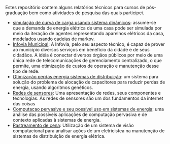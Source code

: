 Estes repositório contem alguns relatórios técnicos para cursos de pós-graduação bem como atividades de pesquisa das quais participei.



- [simulação de curva de carga usando sistema dinâmicos](sistema_dinamico.pdf): assume-se que a demanda de energia elétrica de uma casa pode ser simulada por meio da iteração de agentes representando aparelhos elétricos da casa, modelados usando cadeias de markov.
- [Infovia Municipal](infovia.pdf): A Infovia, pelo seu aspecto técnico, é capaz de prover ao município diversos serviços em benefício da cidade e de seus cidadãos. A idéia é conectar diversos órgãos públicos por meio de uma única rede de telecomunicações de gerenciamento centralizado, o que permite, uma otimização de custos de operação e manutenção desse tipo de rede.
- [Otimização perdas energia sistemas de distribuição](otimização_perdas.pdf): um sistema para solução do problema de alocação de capacitores para reduzir perdas de energia, usando algoritmos genéticos.
- [Redes de sensores](redes_sensores.pdf): Uma apresentação de redes, seus componentes e tecnologias. As redes de sensores são um dos fundamentos da internet das coisas
- [Computacao pervasive e seu possível uso em sistemas de energia](pervasive_energy.pdf): uma análise das possíveis aplicações de computação pervasiva e de contexto aplicadas à sistemas de energia.
- [Rastreamento de cena](cbic2011.pdf): Utilização de um sistema de visão computacional para analisar ações de um eletricistea na manutenção de sistemas de distribuição de energia elétrica.


